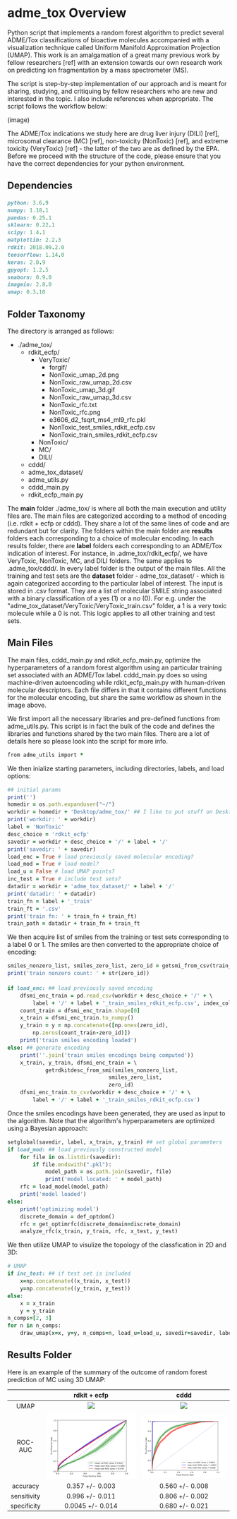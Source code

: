 # adme_tox Overview

Python script that implements a random forest algorithm to predict several ADME/Tox classifications of bioactive molecules accompanied with a visualization technique called Uniform Manifold Approximation Projection (UMAP). This work is an amalgamation of a great many previous work by fellow researchers [ref] with an extension towards our own research work on predicting ion fragmentation by a mass spectrometer (MS).

The script is step-by-step implementation of our approach and is meant for sharing, studying, and critiquing by fellow researchers who are new and interested in the topic. I also include references when appropriate. The script follows the workflow below:

(image)

The ADME/Tox indications we study here are drug liver injury (DILI) [ref], microsomal clearance (MC) [ref], non-toxicity (NonToxic) [ref], and extreme toxicity (VeryToxic) [ref] - the latter of the two are as defined by the EPA. Before we proceed with the structure of the code, please ensure that you have the correct dependencies for your python environment. 

## Dependencies

```ruby
python: 3.6.9
numpy: 1.18.1
pandas: 0.25.1
sklearn: 0.22.1          
scipy: 1.4.1 
matplotlib: 2.2.3 
rdkit: 2018.09.2.0
tensorflow: 1.14.0
keras: 2.0.9
gpyopt: 1.2.5          
seaborn: 0.9.0
imageio: 2.8.0
umap: 0.3.10
```
## Folder Taxonomy

The directory is arranged as follows: 
- ./adme_tox/
  - rdkit_ecfp/
  	- VeryToxic/
		- forgif/
		- NonToxic_umap_2d.png
		- NonToxic_raw_umap_2d.csv
		- NonToxic_umap_3d.gif
		- NonToxic_raw_umap_3d.csv
		- NonToxic_rfc.txt
		- NonToxic_rfc.png
		- e3606_d2_fsqrt_ms4_ml9_rfc.pkl
		- NonToxic_test_smiles_rdkit_ecfp.csv
		- NonToxic_train_smiles_rdkit_ecfp.csv
  	- NonToxic/
  	- MC/
  	- DILI/
  - cddd/
  - adme_tox_dataset/
  - adme_utils.py
  - cddd_main.py
  - rdkit_ecfp_main.py
  
The **main** folder ./adme_tox/ is where all both the main execution and utility files are. The main files are categorized according to a method of encoding (i.e. rdkit + ecfp or cddd). They share a lot of the same lines of code and are redundant but for clarity. The folders within the main folder are **results** folders each corresponding to a choice of molecular encoding. In each results folder, there are **label** folders each corresponding to an ADME/Tox indication of interest. For instance, in .adme_tox/rdkit_ecfp/, we have VeryToxic, NonToxic, MC, and DILI folders. The same applies to .adme_tox/cddd/. In every label folder is the output of the main files. All the training and test sets are the **dataset** folder - adme_tox_dataset/ - which is again categorized according to the particular label of interest. The input is stored in .csv format. They are a list of molecular SMILE string associated with a binary classification of a yes (1) or a no (0). For e.g. under the "adme_tox_dataset/VeryToxic/VeryToxic_train.csv" folder, a 1 is a very toxic molecule while a 0 is not. This logic applies to all other training and test sets.

## Main Files

The main files, cddd_main.py and rdkit_ecfp_main.py, optimize the hyperparameters of a random forest algorithm using an particular training set associated with an ADME/Tox label. cddd_main.py does so using machine-driven autoencoding while rdkit_ecfp_main.py with human-driven molecular descriptors. Each file differs in that it contains different functions for the molecular encoding, but share the same workflow as shown in the image above. 

We first import all the necessary libraries and pre-defined functions from adme_utils.py. This script is in fact the bulk of the code and defines the libraries and functions shared by the two main files. There are a lot of details here so please look into the script for more info. 

```ruby
from adme_utils import *
```

We then inialize starting parameters, including directories, labels, and load options:

```ruby
## initial params
print('')
homedir = os.path.expanduser("~/")
workdir = homedir + 'Desktop/adme_tox/' ## I like to put stuff on Desktop
print('workdir: ' + workdir)
label = 'NonToxic'
desc_choice = 'rdkit_ecfp'
savedir = workdir + desc_choice + '/' + label + '/'
print('savedir: ' + savedir)
load_enc = True # load previously saved molecular encoding?
load_mod = True # load model?
load_u = False # load UMAP points?
inc_test = True # include test sets?
datadir = workdir + 'adme_tox_dataset/' + label + '/'
print('datadir: ' + datadir)
train_fn = label + '_train'
train_ft = '.csv'
print('train fn: ' + train_fn + train_ft)
train_path = datadir + train_fn + train_ft
```

We then acquire list of smiles from the training or test sets corresponding to a label 0 or 1. The smiles are then converted to the appropriate choice of encoding: 

```ruby
smiles_nonzero_list, smiles_zero_list, zero_id = getsmi_from_csv(train_path)
print('train nonzero count: ' + str(zero_id))

if load_enc: ## load previously saved encoding
	dfsmi_enc_train = pd.read_csv(workdir + desc_choice + '/' + \
		label + '/' + label + '_train_smiles_rdkit_ecfp.csv', index_col=0)
	count_train = dfsmi_enc_train.shape[0]
	x_train = dfsmi_enc_train.to_numpy()
	y_train = y = np.concatenate([np.ones(zero_id),
		np.zeros(count_train-zero_id)])
	print('train smiles encoding loaded')
else: ## generate encoding
	print(''.join('train smiles encodings being computed'))
	x_train, y_train, dfsmi_enc_train = \
			getrdkitdesc_from_smi(smiles_nonzero_list,
								smiles_zero_list,
								zero_id)
	dfsmi_enc_train.to_csv(workdir + desc_choice + '/' + \
		label + '/' + label + '_train_smiles_rdkit_ecfp.csv')
```

Once the smiles encodings have been generated, they are used as input to the algorithm. Note that the algorithm's hyperparameters are optimized using a Bayesian approach: 

```ruby
setglobal(savedir, label, x_train, y_train) ## set global parameters
if load_mod: ## load previously constructed model
	for file in os.listdir(savedir):
		if file.endswith(".pkl"):
			model_path = os.path.join(savedir, file)
			print('model located: ' + model_path)
	rfc = load_model(model_path)
	print('model loaded')
else:
	print('optimizing model')
	discrete_domain = def_optdom()
	rfc = get_optimrfc(discrete_domain=discrete_domain)
	analyze_rfc(x_train, y_train, rfc, x_test, y_test)
```

We then utilize UMAP to visulize the topology of the classfication in 2D and 3D:

```ruby
# UMAP
if inc_test: ## if test set is included
	x=np.concatenate((x_train, x_test))
	y=np.concatenate((y_train, y_test))
else:
	x = x_train
	y = y_train
n_comps=[2, 3]
for n in n_comps:
	draw_umap(x=x, y=y, n_comps=n, load_u=load_u, savedir=savedir, label=label)
```

## Results Folder

Here is an example of the summary of the outcome of random forest prediction of MC using 3D UMAP:

|	|	rdkit + ecfp	|	cddd
|:-----:	|	:-----:		|		:-----:
|UMAP	|	![](/gif/MC_umap_3d_rdkit_ecfp.gif)	|	![](/gif/MC_umap_3d_cddd.gif)
|ROC-AUC	|	![](/images/MC_rfc_rdkit_ecfp.png)	|	![](/images/MC_rfc_cddd.png)
|accuracy	|	0.357 +/- 0.003		|	0.560 +/- 0.008
|sensitivity	|	0.996 +/- 0.011		|	0.806 +/- 0.002
|specificity	|	0.0045 +/- 0.014	|	0.680 +/- 0.021
